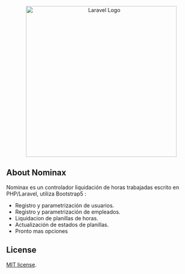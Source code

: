 <p align="center"><a href="https://laravel.com" target="_blank"><img src="https://i.imgur.com/yJLDWfB.png" width="400" alt="Laravel Logo"></a></p>

<p align="center">
    
</p>

## About Nominax

Nominax es un controlador liquidación de horas trabajadas escrito en PHP/Laravel, utiliza Bootstrap5 :

- Registro y parametrización de usuarios.
- Registro y parametrización de empleados.
- Liquidacion de planillas de horas.
- Actualización de estados de planillas.
- Pronto mas opciones


## License

[MIT license](https://opensource.org/licenses/MIT).
